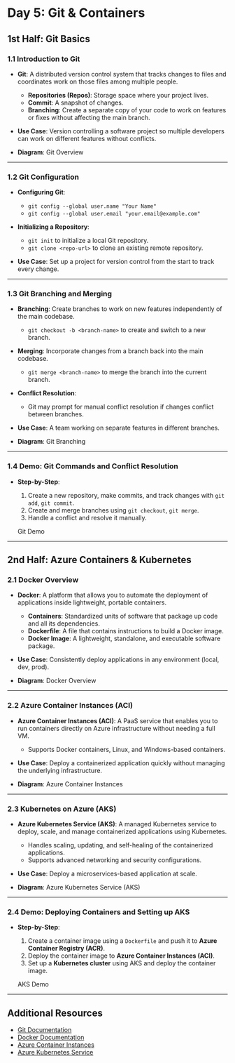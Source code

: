 # Day 5: Git & Containers

## 1st Half: Git Basics

### 1.1 Introduction to Git
- **Git**: A distributed version control system that tracks changes to files and coordinates work on those files among multiple people.
  - **Repositories (Repos)**: Storage space where your project lives.
  - **Commit**: A snapshot of changes.
  - **Branching**: Create a separate copy of your code to work on features or fixes without affecting the main branch.
  
- **Use Case**: Version controlling a software project so multiple developers can work on different features without conflicts.

- **Diagram**: 
  Git Overview

---

### 1.2 Git Configuration
- **Configuring Git**:
  - `git config --global user.name "Your Name"`
  - `git config --global user.email "your.email@example.com"`

- **Initializing a Repository**:
  - `git init` to initialize a local Git repository.
  - `git clone <repo-url>` to clone an existing remote repository.

- **Use Case**: Set up a project for version control from the start to track every change.

---

### 1.3 Git Branching and Merging
- **Branching**: Create branches to work on new features independently of the main codebase.
  - `git checkout -b <branch-name>` to create and switch to a new branch.

- **Merging**: Incorporate changes from a branch back into the main codebase.
  - `git merge <branch-name>` to merge the branch into the current branch.
  
- **Conflict Resolution**:
  - Git may prompt for manual conflict resolution if changes conflict between branches.

- **Use Case**: A team working on separate features in different branches.

- **Diagram**: 
  Git Branching

---

### 1.4 Demo: Git Commands and Conflict Resolution
- **Step-by-Step**:
  1. Create a new repository, make commits, and track changes with `git add`, `git commit`.
  2. Create and merge branches using `git checkout`, `git merge`.
  3. Handle a conflict and resolve it manually.
  
  Git Demo

---

## 2nd Half: Azure Containers & Kubernetes

### 2.1 Docker Overview
- **Docker**: A platform that allows you to automate the deployment of applications inside lightweight, portable containers.
  - **Containers**: Standardized units of software that package up code and all its dependencies.
  - **Dockerfile**: A file that contains instructions to build a Docker image.
  - **Docker Image**: A lightweight, standalone, and executable software package.
  
- **Use Case**: Consistently deploy applications in any environment (local, dev, prod).

- **Diagram**: 
  Docker Overview

---

### 2.2 Azure Container Instances (ACI)
- **Azure Container Instances (ACI)**: A PaaS service that enables you to run containers directly on Azure infrastructure without needing a full VM.
  - Supports Docker containers, Linux, and Windows-based containers.

- **Use Case**: Deploy a containerized application quickly without managing the underlying infrastructure.

- **Diagram**:
  Azure Container Instances

---

### 2.3 Kubernetes on Azure (AKS)
- **Azure Kubernetes Service (AKS)**: A managed Kubernetes service to deploy, scale, and manage containerized applications using Kubernetes.
  - Handles scaling, updating, and self-healing of the containerized applications.
  - Supports advanced networking and security configurations.
  
- **Use Case**: Deploy a microservices-based application at scale.

- **Diagram**: 
  Azure Kubernetes Service (AKS)

---

### 2.4 Demo: Deploying Containers and Setting up AKS
- **Step-by-Step**:
  1. Create a container image using a `Dockerfile` and push it to **Azure Container Registry (ACR)**.
  2. Deploy the container image to **Azure Container Instances (ACI)**.
  3. Set up a **Kubernetes cluster** using AKS and deploy the container image.
  
  AKS Demo

---

## Additional Resources

- [Git Documentation](https://git-scm.com/doc)
- [Docker Documentation](https://docs.docker.com/)
- [Azure Container Instances](https://docs.microsoft.com/en-us/azure/container-instances/)
- [Azure Kubernetes Service](https://docs.microsoft.com/en-us/azure/aks/)


